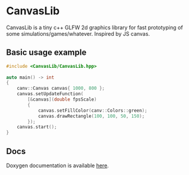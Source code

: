 # CanvasLib

CanvasLib is a tiny c++ GLFW 2d graphics library for fast prototyping of some simulations/games/whatever. Inspired by JS canvas.


## Basic usage example
```cpp
#include <CanvasLib/CanvasLib.hpp>
 
auto main() -> int
{
    canv::Canvas canvas{ 1000, 800 };
    canvas.setUpdateFunction(
        [&canvas](double fpsScale)
        {
            canvas.setFillColor(canv::Colors::green);
            canvas.drawRectangle(100, 100, 50, 150);
        });
    canvas.start();
}
```

## Docs
Doxygen documentation is available [here](https://lolitron-0.github.io/CanvasLib/html/).
